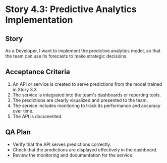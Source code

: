 # Story 4.3: Predictive Analytics Implementation

## Story

As a Developer, I want to implement the predictive analytics model, so that the team can use its forecasts to make strategic decisions.

## Acceptance Criteria

1. An API or service is created to serve predictions from the model trained in Story 3.3.
2. The service is integrated into the team's dashboards or reporting tools.
3. The predictions are clearly visualized and presented to the team.
4. The service includes monitoring to track its performance and accuracy over time.
5. The API is documented.

## QA Plan

- Verify that the API serves predictions correctly.
- Check that the predictions are displayed effectively in the dashboard.
- Review the monitoring and documentation for the service.
